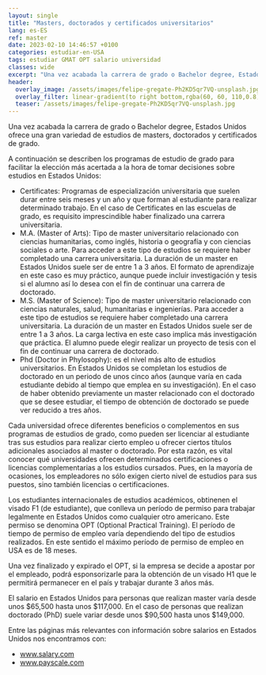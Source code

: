 ```yaml
---
layout: single
title: "Masters, doctorados y certificados universitarios"
lang: es-ES
ref: master
date: 2023-02-10 14:46:57 +0100
categories: estudiar-en-USA
tags: estudiar GMAT OPT salario universidad
classes: wide
excerpt: "Una vez acabada la carrera de grado o Bachelor degree, Estados Unidos ofrece una gran variedad de estudios de masters, doctorados y certificados de grado."
header:
  overlay_image: /assets/images/felipe-gregate-Ph2KD5qr7VQ-unsplash.jpg
  overlay_filter: linear-gradient(to right bottom,rgba(60, 60, 110,0.8), rgba(178, 34, 52, 0.5))
  teaser: /assets/images/felipe-gregate-Ph2KD5qr7VQ-unsplash.jpg
---
```


Una vez acabada la carrera de grado o Bachelor degree, Estados Unidos ofrece una gran variedad de estudios de masters, doctorados y certificados de grado.

A continuación se describen los programas de estudio de grado para facilitar la elección más acertada a la hora de tomar decisiones sobre estudios en Estados Unidos:

- Certificates: Programas de especialización universitaria que suelen durar entre seis meses y un año y que forman al estudiante para realizar determinado trabajo. En el caso de Certificates en las escuelas de grado, es requisito imprescindible haber finalizado una carrera universitaria.
- M.A. (Master of Arts): Tipo de master universitario relacionado con ciencias humanitarias, como inglés, historia o geografía y con ciencias sociales o arte. Para acceder a este tipo de estudios se requiere haber completado una carrera universitaria. La duración de un master en Estados Unidos suele ser de entre 1 a 3 años. El formato de aprendizaje en este caso es muy práctico, aunque puede incluir investigación y tesis si el alumno así lo desea con el fin de continuar una carrera de doctorado.
- M.S. (Master of Science): Tipo de master universitario relacionado con ciencias naturales, salud, humanitarias e ingenierías. Para acceder a este tipo de estudios se requiere haber completado una carrera universitaria. La duración de un master en Estados Unidos suele ser de entre 1 a 3 años. La carga lectiva en este caso implica más investigación que práctica. El alumno puede elegir realizar un proyecto de tesis con el fin de continuar una carrera de doctorado.
- Phd (Doctor in Phylosophy): es el nivel más alto de estudios universitarios. En Estados Unidos se completan los estudios de doctorado en un periodo de unos cinco años (aunque varía en cada estudiante debido al tiempo que emplea en su investigación). En el caso de haber obtenido previamente un master relacionado con el doctorado que se desee estudiar, el tiempo de obtención de doctorado se puede ver reducido a tres años.

Cada universidad ofrece diferentes beneficios o complementos en sus programas de estudios de grado, como pueden ser licenciar al estudiante tras sus estudios para realizar cierto empleo u ofrecer ciertos títulos adicionales asociados al master o doctorado. Por esta razón, es vital conocer qué universidades ofrecen determinados certificaciones o licencias complementarias a los estudios cursados. Pues, en la mayoría de ocasiones, los empleadores no sólo exigen cierto nivel de estudios para sus puestos, sino también licencias o certificaciones.

Los estudiantes internacionales de estudios académicos, obtinenen el visado F1 (de estudiante), que conlleva un período de permiso para trabajar legalmente en Estados Unidos como cualquier otro americano. Este permiso se denomina OPT (Optional Practical Training). El período de tiempo de permiso de empleo varía dependiendo del tipo de estudios realizados. En este sentido el máximo período de permiso de empleo en USA es de 18 meses.

Una vez finalizado y expirado el OPT, si la empresa se decide a apostar por el empleado, podrá esponsorizarle para la obtención de un visado H1 que le permitirá permanecer en el país y trabajar durante 3 años más.

El salario en Estados Unidos para personas que realizan master varía desde unos $65,500 hasta unos $117,000. En el caso de personas que realizan doctorado (PhD) suele variar desde unos $90,500 hasta unos $149,000.

Entre las páginas más relevantes con información sobre salarios en Estados Unidos nos encontramos con:

- www.salary.com
- www.payscale.com
